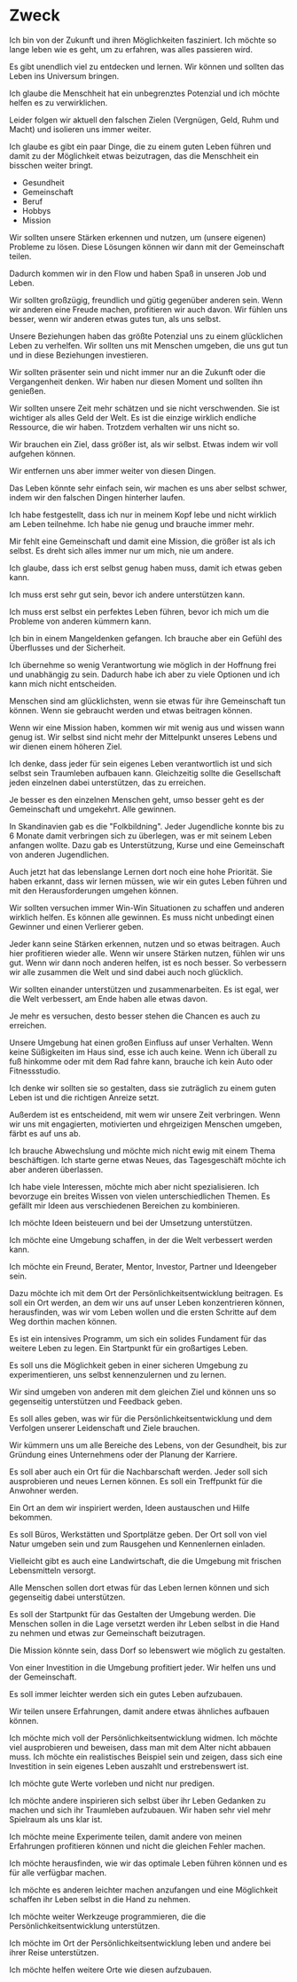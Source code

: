 # Zweck

Ich bin von der Zukunft und ihren Möglichkeiten fasziniert. Ich möchte so lange leben wie es geht, um zu erfahren, was alles passieren wird.

Es gibt unendlich viel zu entdecken und lernen. Wir können und sollten das Leben ins Universum bringen.

Ich glaube die Menschheit hat ein unbegrenztes Potenzial und ich möchte helfen es zu verwirklichen.

Leider folgen wir aktuell den falschen Zielen (Vergnügen, Geld, Ruhm und Macht) und isolieren uns immer weiter.

Ich glaube es gibt ein paar Dinge, die zu einem guten Leben führen und damit zu der Möglichkeit etwas beizutragen, das die Menschheit ein bisschen weiter bringt.

- Gesundheit
- Gemeinschaft
- Beruf
- Hobbys
- Mission

Wir sollten unsere Stärken erkennen und nutzen, um (unsere eigenen) Probleme zu lösen. Diese Lösungen können wir dann mit der Gemeinschaft teilen.

Dadurch kommen wir in den Flow und haben Spaß in unseren Job und Leben.

Wir sollten großzügig, freundlich und gütig gegenüber anderen sein. Wenn wir anderen eine Freude machen, profitieren wir auch davon. Wir fühlen uns besser, wenn wir anderen etwas gutes tun, als uns selbst.

Unsere Beziehungen haben das größte Potenzial uns zu einem glücklichen Leben zu verhelfen. Wir sollten uns mit Menschen umgeben, die uns gut tun und in diese Beziehungen investieren.

Wir sollten präsenter sein und nicht immer nur an die Zukunft oder die Vergangenheit denken. Wir haben nur diesen Moment und sollten ihn genießen.

Wir sollten unsere Zeit mehr schätzen und sie nicht verschwenden. Sie ist wichtiger als alles Geld der Welt. Es ist die einzige wirklich endliche Ressource, die wir haben. Trotzdem verhalten wir uns nicht so.

Wir brauchen ein Ziel, dass größer ist, als wir selbst. Etwas indem wir voll aufgehen können.

Wir entfernen uns aber immer weiter von diesen Dingen.

Das Leben könnte sehr einfach sein, wir machen es uns aber selbst schwer, indem wir den falschen Dingen hinterher laufen.

Ich habe festgestellt, dass ich nur in meinem Kopf lebe und nicht wirklich am Leben teilnehme. Ich habe nie genug und brauche immer mehr. 

Mir fehlt eine Gemeinschaft und damit eine Mission, die größer ist als ich selbst. Es dreht sich alles immer nur um mich, nie um andere.

Ich glaube, dass ich erst selbst genug haben muss, damit ich etwas geben kann.

Ich muss erst sehr gut sein, bevor ich andere unterstützen kann.

Ich muss erst selbst ein perfektes Leben führen, bevor ich mich um die Probleme von anderen kümmern kann.

Ich bin in einem Mangeldenken gefangen. Ich brauche aber ein Gefühl des Überflusses und der Sicherheit.

Ich übernehme so wenig Verantwortung wie möglich in der Hoffnung frei und unabhängig zu sein. Dadurch habe ich aber zu viele Optionen und ich kann mich nicht entscheiden.

Menschen sind am glücklichsten, wenn sie etwas für ihre Gemeinschaft tun können. Wenn sie gebraucht werden und etwas beitragen können.

Wenn wir eine Mission haben, kommen wir mit wenig aus und wissen wann genug ist. Wir selbst sind nicht mehr der Mittelpunkt unseres Lebens und wir dienen einem höheren Ziel.

Ich denke, dass jeder für sein eigenes Leben verantwortlich ist und sich selbst sein Traumleben aufbauen kann. Gleichzeitig sollte die Gesellschaft jeden einzelnen dabei unterstützen, das zu erreichen.

Je besser es den einzelnen Menschen geht, umso besser geht es der Gemeinschaft und umgekehrt. Alle gewinnen.

In Skandinavien gab es die "Folkbildning". Jeder Jugendliche konnte bis zu 6 Monate damit verbringen sich zu überlegen, was er mit seinem Leben anfangen wollte. Dazu gab es Unterstützung, Kurse und eine Gemeinschaft von anderen Jugendlichen.

Auch jetzt hat das lebenslange Lernen dort noch eine hohe Priorität. Sie haben erkannt, dass wir lernen müssen, wie wir ein gutes Leben führen und mit den Herausforderungen umgehen können.

Wir sollten versuchen immer Win-Win Situationen zu schaffen und anderen wirklich helfen. Es können alle gewinnen. Es muss nicht unbedingt einen Gewinner und einen Verlierer geben.

Jeder kann seine Stärken erkennen, nutzen und so etwas beitragen. Auch hier profitieren wieder alle. Wenn wir unsere Stärken nutzen, fühlen wir uns gut. Wenn wir dann noch anderen helfen, ist es noch besser. So verbessern wir alle zusammen die Welt und sind dabei auch noch glücklich.

Wir sollten einander unterstützen und zusammenarbeiten. Es ist egal, wer die Welt verbessert, am Ende haben alle etwas davon.

Je mehr es versuchen, desto besser stehen die Chancen es auch zu erreichen.

Unsere Umgebung hat einen großen Einfluss auf unser Verhalten. Wenn keine Süßigkeiten im Haus sind, esse ich auch keine. Wenn ich überall zu fuß hinkomme oder mit dem Rad fahre kann, brauche ich kein Auto oder Fitnessstudio.

Ich denke wir sollten sie so gestalten, dass sie zuträglich zu einem guten Leben ist und die richtigen Anreize setzt.

Außerdem ist es entscheidend, mit wem wir unsere Zeit verbringen. Wenn wir uns mit engagierten, motivierten und ehrgeizigen Menschen umgeben, färbt es auf uns ab.

Ich brauche Abwechslung und möchte mich nicht ewig mit einem Thema beschäftigen. Ich starte gerne etwas Neues, das Tagesgeschäft möchte ich aber anderen überlassen.

Ich habe viele Interessen, möchte mich aber nicht spezialisieren. Ich bevorzuge ein breites Wissen von vielen unterschiedlichen Themen. Es gefällt mir Ideen aus verschiedenen Bereichen zu kombinieren.

Ich möchte Ideen beisteuern und bei der Umsetzung unterstützen. 

Ich möchte eine Umgebung schaffen, in der die Welt verbessert werden kann.

Ich möchte ein Freund, Berater, Mentor, Investor, Partner und Ideengeber sein.

Dazu möchte ich mit dem Ort der Persönlichkeitsentwicklung beitragen. Es soll ein Ort werden, an dem wir uns auf unser Leben konzentrieren können, herausfinden, was wir vom Leben wollen und die ersten Schritte auf dem Weg dorthin machen können.

Es ist ein intensives Programm, um sich ein solides Fundament für das weitere Leben zu legen. Ein Startpunkt für ein großartiges Leben.

Es soll uns die Möglichkeit geben in einer sicheren Umgebung zu experimentieren, uns selbst kennenzulernen und zu lernen.

Wir sind umgeben von anderen mit dem gleichen Ziel und können uns so gegenseitig unterstützen und Feedback geben.

Es soll alles geben, was wir für die Persönlichkeitsentwicklung und dem Verfolgen unserer Leidenschaft und Ziele brauchen.

Wir kümmern uns um alle Bereiche des Lebens, von der Gesundheit, bis zur Gründung eines Unternehmens oder der Planung der Karriere.

Es soll aber auch ein Ort für die Nachbarschaft werden. Jeder soll sich ausprobieren und neues Lernen können. Es soll ein Treffpunkt für die Anwohner werden. 

Ein Ort an dem wir inspiriert werden, Ideen austauschen und Hilfe bekommen.

Es soll Büros, Werkstätten und Sportplätze geben. Der Ort soll von viel Natur umgeben sein und zum Rausgehen und Kennenlernen einladen.

Vielleicht gibt es auch eine Landwirtschaft, die die Umgebung mit frischen Lebensmitteln versorgt.

Alle Menschen sollen dort etwas für das Leben lernen können und sich gegenseitig dabei unterstützen.

Es soll der Startpunkt für das Gestalten der Umgebung werden. Die Menschen sollen in die Lage versetzt werden ihr Leben selbst in die Hand zu nehmen und etwas zur Gemeinschaft beizutragen.

Die Mission könnte sein, dass Dorf so lebenswert wie möglich zu gestalten.

Von einer Investition in die Umgebung profitiert jeder. Wir helfen uns und der Gemeinschaft.

Es soll immer leichter werden sich ein gutes Leben aufzubauen.

Wir teilen unsere Erfahrungen, damit andere etwas ähnliches aufbauen können.

Ich möchte mich voll der Persönlichkeitsentwicklung widmen. Ich möchte viel ausprobieren und beweisen, dass man mit dem Alter nicht abbauen muss. Ich möchte ein realistisches Beispiel sein und zeigen, dass sich eine Investition in sein eigenes Leben auszahlt und erstrebenswert ist.

Ich möchte gute Werte vorleben und nicht nur predigen.

Ich möchte andere inspirieren sich selbst über ihr Leben Gedanken zu machen und sich ihr Traumleben aufzubauen. Wir haben sehr viel mehr Spielraum als uns klar ist.

Ich möchte meine Experimente teilen, damit andere von meinen Erfahrungen profitieren können und nicht die gleichen Fehler machen.

Ich möchte herausfinden, wie wir das optimale Leben führen können und es für alle verfügbar machen.

Ich möchte es anderen leichter machen anzufangen und eine Möglichkeit schaffen ihr Leben selbst in die Hand zu nehmen.

Ich möchte weiter Werkzeuge programmieren, die die Persönlichkeitsentwicklung unterstützen.

Ich möchte im Ort der Persönlichkeitsentwicklung leben und andere bei ihrer Reise unterstützen. 

Ich möchte helfen weitere Orte wie diesen aufzubauen.
